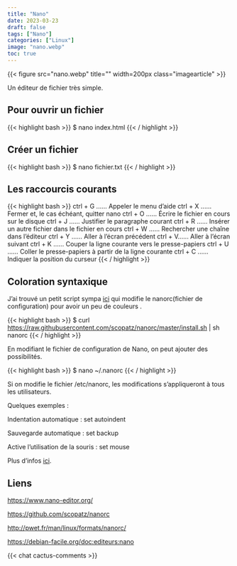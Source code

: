 ```yaml
---
title: "Nano"
date: 2023-03-23
draft: false
tags: ["Nano"]
categories: ["Linux"]
image: "nano.webp"
toc: true
---
```

{{< figure src="nano.webp" title="" width=200px class="imagearticle" >}}

Un éditeur de fichier très simple.

## Pour ouvrir un fichier 

{{< highlight bash >}}
$ nano  index.html
{{< / highlight >}}

## Créer un fichier 

{{< highlight bash >}}
$ nano  fichier.txt
{{< / highlight >}}

## Les raccourcis courants 

{{< highlight bash >}}
 ctrl + G ...... Appeler le menu d’aide
 ctrl + X ...... Fermer et, le cas échéant, quitter nano
 ctrl + O ...... Écrire le fichier en cours sur le disque
 ctrl + J ...... Justifier le paragraphe courant
 ctrl + R ...... Insérer un autre fichier dans le fichier en cours
 ctrl + W ...... Rechercher une chaîne dans l’éditeur
 ctrl + Y ...... Aller à l’écran précédent
 ctrl + V...... Aller à l’écran suivant
 ctrl + K ...... Couper la ligne courante vers le presse-papiers
 ctrl + U ...... Coller le presse-papiers à partir de la ligne courante
 ctrl + C ...... Indiquer la position du curseur
{{< / highlight >}}

## Coloration syntaxique

J’ai trouvé un petit script sympa [ici](https://github.com/scopatz/nanorc)  qui modifie le nanorc(fichier de configuration) pour avoir un peu de couleurs .

{{< highlight bash >}}
$ curl https://raw.githubusercontent.com/scopatz/nanorc/master/install.sh | sh nanorc
{{< / highlight >}}

En modifiant le fichier de configuration de Nano, on peut ajouter des possibilités.

{{< highlight bash >}}
$ nano ~/.nanorc
{{< / highlight >}}

Si on modifie le fichier /etc/nanorc, les modifications s’appliqueront à tous les utilisateurs.

Quelques exemples :

 Indentation automatique : set autoindent

 Sauvegarde automatique : set backup

 Active l’utilisation de la souris : set mouse

Plus d’infos [ici](http://pwet.fr/man/linux/formats/nanorc/).


## Liens

https://www.nano-editor.org/

https://github.com/scopatz/nanorc

http://pwet.fr/man/linux/formats/nanorc/

https://debian-facile.org/doc:editeurs:nano


{{< chat cactus-comments >}}
